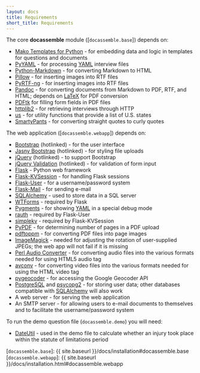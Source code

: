 ```yaml
---
layout: docs
title: Requirements
short_title: Requirements
---
```


The core **docassemble** module ([`docassemble.base`]) depends on:

* [Mako Templates for Python](http://www.makotemplates.org/) - for
  embedding data and logic in templates for questions and documents
* [PyYAML](http://pyyaml.org/) - for processing [YAML] interview files
* [Python-Markdown](https://pythonhosted.org/Markdown) - for
  converting Markdown to HTML
* [Pillow](https://pypi.python.org/pypi/Pillow/) - for inserting
  images into RTF files
* [PyRTF-ng](https://github.com/nekstrom/pyrtf-ng) - for inserting
  images into RTF files
* [Pandoc](http://johnmacfarlane.net/pandoc/) - for converting
  documents from Markdown to PDF, RTF, and HTML; depends on
  [LaTeX](http://www.latex-project.org/) for PDF conversion
* [PDFtk](https://www.pdflabs.com/tools/pdftk-the-pdf-toolkit/) for
  filling form fields in PDF files
* [httplib2](https://pypi.python.org/pypi/httplib2) - for retrieving
  interviews through HTTP
* [us](https://pypi.python.org/pypi/us) - for utility functions that
  provide a list of U.S. states
* [SmartyPants](https://pypi.python.org/pypi/mdx_smartypants) - for
  converting straight quotes to curly quotes

The web application ([`docassemble.webapp`]) depends on:

* [Bootstrap](http://getbootstrap.com) (hotlinked) - for the user
  interface
* [Jasny Bootstrap](http://jasny.github.io/bootstrap/) (hotlinked) -
  for styling file uploads
* [jQuery](http://jquery.com/) (hotlinked) - to support Bootstrap
* [jQuery Validation](http://jqueryvalidation.org/) (hotlinked) - for
  validation of form input
* [Flask](http://flask.pocoo.org/) - Python web framework
* [Flask-KVSession](https://pypi.python.org/pypi/Flask-KVSession) -
  for handling Flask sessions
* [Flask-User](https://pythonhosted.org/Flask-User) - for a
  username/password system
* [Flask-Mail](https://pythonhosted.org/Flask-Mail/) - for sending e-mail
* [SQLAlchemy] - used to store data in a
  SQL server
* [WTForms](https://wtforms.readthedocs.org/en/latest/) - required by
  Flask
* [Pygments](http://pygments.org) - for showing [YAML] in a special
  debug mode
* [rauth](https://github.com/litl/rauth) - required by Flask-User
* [simplekv](https://github.com/mbr/simplekv) - required by
  Flask-KVSession
* [PyPDF](https://pypi.python.org/pypi/pyPdf/1.13) - for determining
  number of pages in a PDF upload
* [pdftoppm](http://www.foolabs.com/xpdf/download.html) - for
  converting PDF files into page images
* [ImageMagick](http://http://www.imagemagick.org/) - needed for
  adjusting the rotation of user-supplied JPEGs; the web app will not
  fail if it is missing
* [Perl Audio Converter](http://vorzox.wix.com/pacpl) - for converting
  audio files into the various formats needed for using HTML5 audio
  tag
* [avconv](https://libav.org/avconv.html) - for converting video files
  into the various formats needed for using the HTML video tag
* [pygeocoder](https://bitbucket.org/xster/pygeocoder/wiki/Home) - for
  accessing the Google Geocoder API
* [PostgreSQL](http://www.postgresql.org/) and
  [psycopg2](http://initd.org/psycopg/) - for storing user data; other
  databases compatible with [SQLAlchemy] will also work
* A web server - for serving the web application
* An SMTP server - for allowing users to e-mail documents to themselves
  and to facilitate the username/password system

To run the demo question file (`docassemble.demo`) you will need:

* [DateUtil](https://moin.conectiva.com.br/DateUtil) - used in the
  demo file to calculate whether an injury took place within the
  statute of limitations period

[YAML]: https://en.wikipedia.org/wiki/YAML
[SQLAlchemy]: http://www.sqlalchemy.org/
[`docassemble.base`]: {{ site.baseurl }}/docs/installation#docassemble.base
[`docassemble.webapp`]: {{ site.baseurl }}/docs/installation.html#docassemble.webapp
